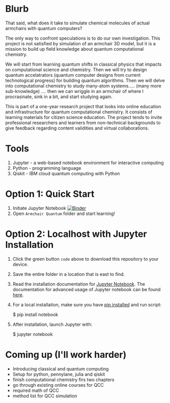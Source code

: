 # Blurb
That said, what does it take to simulate chemical molecules of actual armchairs with quantum computers?

The only way to confront speculations is to do our own investigation. This project is not satisfied by simulation of an armchair 3D model, but it is a mission to build up field knowledge about quantum computational chemistry. 

We will start from learning quantum shifts in classical physics that impacts on computational science and chemistry. Then we will try to design quantum accelatrators (quantum computer designs from current technological progress) for building quantum algorithms. Then we will delve into computational chemistry to study many-atom systems.....  (many more sub-knowledge) .... then we can wriggle in an armchair of where I procrasinate, sink in a bit, and start studying again.

This is part of a one-year research project that looks into online education and infrastructure for quantum computational chemistry. It consists of learning materials for citizen science education. The project tends to invite professional researchers and learners from non-technical backgrounds to give feedback regarding content validities and virtual collaborations. 

# Tools 
1. Jupyter - a web-based notebook environment for interactive computing
2. Python - programming language 
3. Qiskit - IBM cloud quantum computing with Python

# Option 1: Quick Start
1. Initiate Jupyter Notebook 
[![Binder](https://mybinder.org/badge_logo.svg)](https://mybinder.org/v2/gh/pdflu/Armchair-Quantum/HEAD)
2. Open `Armchair Quantum` folder and start learning! 

# Option 2: Localhost with Jupyter Installation

1. Click the green button `code` above to download this repository to your device.

2. Save the entire folder in a location that is east to find. 

3. Read the installation documentation for [Jupyter Notebook](https://jupyter.readthedocs.io/en/latest/install.html).
The documentation for advanced usage of Jupyter notebook can be found
[here](https://jupyter-notebook.readthedocs.io/en/latest/).

4. For a local installation, make sure you have
[pip installed](https://pip.readthedocs.io/en/stable/installing/) and run script:

    $ pip install notebook

5. After installation, launch Jupyter with:

    $ jupyter notebook


# Coming up (I'll work harder)

- Introducing classical and quantum computing 
- Setup for python, pennylane, julia and qiskit 
- finish computational chemistry firs two chapters 
- go through existing online courses for QCC
- required math of QCC
- method list for QCC simulation 

